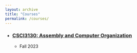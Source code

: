 ```yaml
---
layout: archive
title: "Courses"
permalink: /courses/
---
```

<!-- author_profile: true -->

* ### [CSCI3130: Assembly and Computer Organization](https://letian-zhang.github.io/CSCI3130/)
  * Fall 2023





